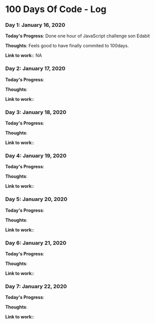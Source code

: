 # 100 Days Of Code - Log

### Day 1: January 16, 2020

**Today's Progress**: Done one hour of JavaScript challenge son Edabit 

**Thoughts**: Feels good to have finally commited to 100days.

**Link to work:**: NA


### Day 2: January 17, 2020

**Today's Progress**:

**Thoughts**:

**Link to work:**:


### Day 3: January 18, 2020

**Today's Progress**:

**Thoughts**:

**Link to work:**:


### Day 4: January 19, 2020

**Today's Progress**:

**Thoughts**:

**Link to work:**:


### Day 5: January 20, 2020

**Today's Progress**:

**Thoughts**:

**Link to work:**:


### Day 6: January 21, 2020

**Today's Progress**:

**Thoughts**:

**Link to work:**:


### Day 7: January 22, 2020

**Today's Progress**:

**Thoughts**:

**Link to work:**: